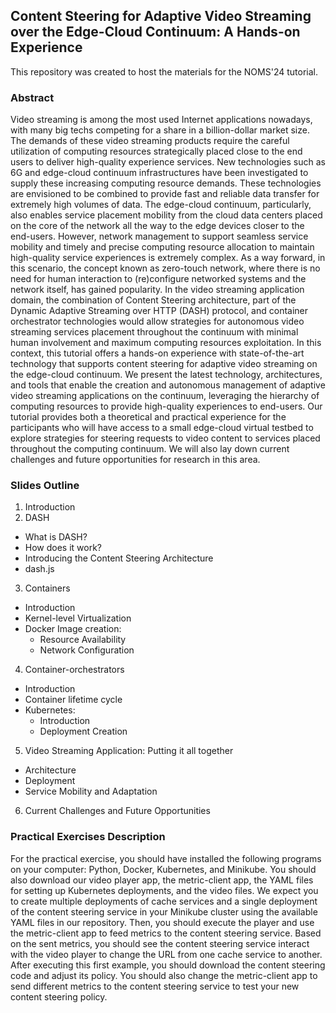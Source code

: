 ## Content Steering for Adaptive Video Streaming over the Edge-Cloud Continuum: A Hands-on Experience 

This repository was created to host the materials for the NOMS'24 tutorial.

### Abstract

Video streaming is among the most used Internet applications nowadays, with many big techs competing for a share in a billion-dollar market size. The demands of these video streaming products require the careful utilization of computing resources strategically placed close to the end users to deliver high-quality experience services. New technologies such as 6G and edge-cloud continuum infrastructures have been investigated to supply these increasing computing resource demands. These technologies are envisioned to be combined to provide fast and reliable data transfer for extremely high volumes of data. The edge-cloud continuum, particularly, also enables service placement mobility from the cloud data centers placed on the core of the network all the way to the edge devices closer to the end-users. However, network management to support seamless service mobility and timely and precise computing resource allocation to maintain high-quality service experiences is extremely complex. As a way forward, in this scenario, the concept known as zero-touch network, where there is no need for human interaction to (re)configure networked systems and the network itself, has gained popularity. In the video streaming application domain, the combination of Content Steering architecture, part of the Dynamic Adaptive Streaming over HTTP (DASH) protocol, and container orchestrator technologies would allow strategies for autonomous video streaming services placement throughout the continuum with minimal human involvement and maximum computing resources exploitation. In this context,  this tutorial offers a hands-on experience with state-of-the-art technology that supports content steering for adaptive video streaming on the edge-cloud continuum. We present the latest technology, architectures, and tools that enable the creation and autonomous management of adaptive video streaming applications on the continuum, leveraging the hierarchy of computing resources to provide high-quality experiences to end-users. Our tutorial provides both a theoretical and practical experience for the participants who will have access to a small edge-cloud virtual testbed to explore strategies for steering requests to video content to services placed throughout the computing continuum. We will also lay down current challenges and future opportunities for research in this area.


### Slides Outline

1. Introduction
2. DASH
  - What is DASH?
  - How does it work?
  - Introducing the Content Steering Architecture
  - dash.js
3. Containers
  - Introduction
  - Kernel-level Virtualization
  - Docker Image creation: 
    - Resource Availability
    - Network Configuration
4. Container-orchestrators
  - Introduction
  - Container lifetime cycle
  - Kubernetes:
    - Introduction
    - Deployment Creation
5. Video Streaming Application: Putting it all together
  - Architecture
  - Deployment
  - Service Mobility and Adaptation
6. Current Challenges and Future Opportunities


### Practical Exercises Description

For the practical exercise, you should have installed the following programs on your computer: Python, Docker, Kubernetes, and Minikube. You should also download our video player app, the metric-client app, the YAML files for setting up Kubernetes deployments, and the video files. We expect you to create multiple deployments of cache services and a single deployment of the content steering service in your Minikube cluster using the available YAML files in our repository. Then, you should execute the player and use the metric-client app to feed metrics to the content steering service. Based on the sent metrics, you should see the content steering service interact with the video player to change the URL from one cache service to another. After executing this first example, you should download the content steering code and adjust its policy. You should also change the metric-client app to send different metrics to the content steering service to test your new content steering policy.
